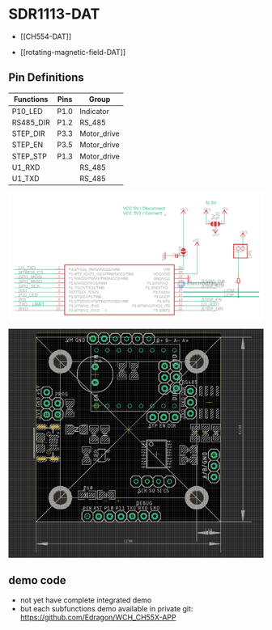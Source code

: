 # SDR1113-DAT

- [[CH554-DAT]]


- [[rotating-magnetic-field-DAT]]


## Pin Definitions 

| Functions | Pins | Group       |
| --------- | ---- | ----------- |
| P10_LED   | P1.0 | Indicator   |
| RS485_DIR | P1.2 | RS_485      |
| STEP_DIR  | P3.3 | Motor_drive |
| STEP_EN   | P3.5 | Motor_drive |
| STEP_STP  | P1.3 | Motor_drive |
| U1_RXD    |      | RS_485      |
| U1_TXD    |      | RS_485      |




![](25-32-17-06-03-2023.png)

![](21-54-17-06-03-2023.png)


## demo code

- not yet have complete integrated demo 
- but each subfunctions demo available in private git: https://github.com/Edragon/WCH_CH55X-APP